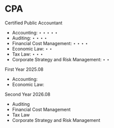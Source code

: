 # CPA
Certified Public Accountant

- Accounting: $\star$ $\star$ $\star$ $\star$ $\star$
- Auditing: $\star$ $\star$ $\star$ $\star$
- Financial Cost Management: $\star$ $\star$ $\star$ $\star$
- Economic Law: $\star$ $\star$
- Tax Law: $\star$ $\star$ $\star$
- Corporate Strategy and Risk Management: $\star$ $\star$

First Year 2025.08
- Accounting:
- Economic Law:

Second Year 2026.08
- Auditing
- Financial Cost Management
- Tax Law
- Corporate Strategy and Risk Management

